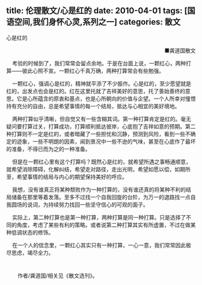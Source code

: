 title: 伦理散文/心是红的
date: 2010-04-01
tags: [国语空间,我们身怀心灵,系列之一]
categories: 散文
---
 <p>心是红的</p> 
 <p align="right">■龚道国散文</p> 
 <p>&nbsp;&nbsp;&nbsp; 考验的时候到了，我们常常会留点余地。于是在台面上说，一颗红心，两种打算——彼此心照不宣。一颗红心千真万确，两种打算常会有些勉强。</p> 
 <p>&nbsp;&nbsp;&nbsp; 一颗红心，强调心是红的，精神就平添了不少振作。心是红的，至少愿望就是红的，出发点也会是红的。红在这里托就了吉祥美好的意思，托了善始善终的意思。它是心所蕴含的原衷和基点，也是心所朝向的价值与企望。一个人所幸对憧憬持有充分的自由，总是希望事情的每一个结局，抵达与心相宜的美好境地。</p> 
<!-- more --><p>&nbsp;&nbsp;&nbsp; 两种打算似乎清晰，但自觉又有一些含糊其词。第一种打算肯定是红的。毫无疑问要打算过关，打算成功，打算顺利抵达彼岸，心底抱了吉祥如意的预期。第二种打算则不一定是红的，或者暗藏了一些担忧和沉静，预测到风险，看到一些不确定的迹象，一些不明朗的因素，闻到景况中一些不逊的气味，甚至在心底作了最坏的准备，不得已而为之的一种准备。</p> 
 <p>&nbsp;&nbsp;&nbsp; 但是在一颗红心里有这个打算吗？既然心是红的，就希望所遇之事畅通顺意，就希望消除障碍，化解纠结，希望走对路径，走出光明，希望如愿以偿，如期所至，希望事情的结局与内心的期望保持美好的呼应。</p> 
 <p>&nbsp;&nbsp;&nbsp; 我想，没有谁真正将某种颓败作为一种打算的，没有谁还真的将某种不利的结局储备在那里等着发落。至多不过找一个自我回旋的台阶，为万一的退路找一点自我圆场的说词，为持续努力找回一些坚守信心的可观的面子。</p> 
 <p>&nbsp;&nbsp;&nbsp; 实际上，第二种打算也是第一种打算，两种打算是同一种打算。只是选择了不同的角度，考虑了某些有利的策略。或者说第二种打算其实有所虚置，不过在做某种低调状态的修饰。</p> 
 <p>&nbsp;&nbsp;&nbsp; 在一个人的信念里，一颗红心其实只有一种打算，一心一意，我们常常因此极尽思虑，竭尽全力。</p> 
 <p style="TexT-ALiGn: left; Line-HeiGHT: 19pt; TexT-inDenT: 22.6pt; MArGin: 0cm 0cm 0pt; mso-pagination: widow-orphan; mso-line-height-rule: exactly; mso-char-indent-count: 2.0" align="left">&nbsp;</p> 
 <p style="TexT-ALiGn: left; Line-HeiGHT: 19pt; TexT-inDenT: 22.6pt; MArGin: 0cm 0cm 0pt; mso-pagination: widow-orphan; mso-line-height-rule: exactly; mso-char-indent-count: 2.0" align="left"> 作者/龚道国/相关见《散文选刊》。</p> 
